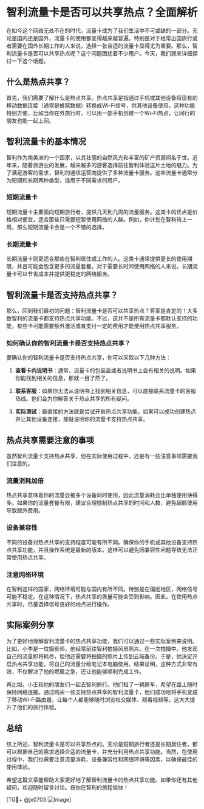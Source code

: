# 智利流量卡是否可以共享热点？全面解析

在如今这个网络无处不在的时代，流量卡成为了我们生活中不可或缺的一部分。无论是国内还是国外，流量卡的使用都变得越来越普遍。特别是对于经常出国旅行或者需要在国外长期工作的人来说，选择一张合适的流量卡显得尤为重要。那么，智利流量卡是否可以共享热点呢？这个问题困扰着不少用户。今天，我们就来详细探讨一下这个话题。

## 什么是热点共享？

首先，我们需要了解什么是热点共享。热点共享是指通过手机或其他设备将现有的移动数据连接（通常是蜂窝数据）转换成Wi-Fi信号，供其他设备使用。这种功能特别方便，比如当你在外旅行时，可以用一部手机创建一个Wi-Fi热点，让同行的朋友也能一起上网。

## 智利流量卡的基本情况

智利作为南美洲的一个国家，以其壮丽的自然风光和丰富的矿产资源闻名于世。近年来，随着旅游业的发展，越来越多的游客选择前往智利体验这片土地的魅力。为了满足游客的需求，智利的通信运营商提供了多种流量卡服务。这些流量卡通常分为短期和长期两种类型，适用于不同需求的用户。

### 短期流量卡

短期流量卡主要面向短期旅行者，提供几天到几周的流量服务。这类卡的优点是价格相对便宜，适合那些只需要短暂使用网络的人群。例如，你计划在智利待上一周，那么短期流量卡会是一个不错的选择。

### 长期流量卡

长期流量卡则更适合那些在智利居住或工作的人。这类卡通常提供更长的使用期限，并且可能会包含更多的流量套餐。对于需要长时间使用网络的人来说，长期流量卡可以节省成本并提供更稳定的网络服务。

## 智利流量卡是否支持热点共享？

那么，回到我们最初的问题：智利流量卡是否可以共享热点？答案是肯定的！大多数智利的流量卡都支持热点共享功能。不过，这并不是所有流量卡都默认支持的功能，有些卡可能需要额外激活或者支付一定的费用才能使用热点共享服务。

### 如何确认你的智利流量卡是否支持热点共享？

要确认你的智利流量卡是否支持热点共享，你可以采取以下几种方法：

1. **查看卡内说明书**：通常，流量卡的包装盒或者说明书上会有相关的说明。如果你能找到相关的信息，那就一目了然了。
   
2. **联系客服**：如果你无法从说明书上找到相关信息，可以直接联系流量卡的客服热线。他们会为你解答关于热点共享的所有疑问。

3. **实际测试**：最直接的方法就是尝试开启热点共享功能。如果可以成功创建热点并让其他设备连接，那就说明你的流量卡支持热点共享。

## 热点共享需要注意的事项

虽然智利流量卡支持热点共享，但在实际使用过程中，还是有一些注意事项需要我们注意的。

### 流量消耗加倍

热点共享意味着你的流量会被多个设备同时使用，因此流量消耗会比单独使用快得多。如果你的流量套餐有限，建议合理控制热点共享的时间和人数，避免超额使用导致额外费用。

### 设备兼容性

不同的设备对热点共享的支持程度可能有所不同。确保你的手机或其他设备支持热点共享功能，并且操作系统是最新的版本。这样可以避免因兼容性问题导致无法正常使用热点共享。

### 注意网络环境

在智利这样的国家，网络环境可能与国内有所不同。特别是在偏远地区，网络信号可能不稳定。在这种情况下，热点共享的质量可能会受到影响。因此，在使用热点共享时，尽量选择信号良好的地点进行操作。

## 实际案例分享

为了更好地理解智利流量卡的热点共享功能，我们可以通过一些实际案例来说明。比如，小李是一位摄影师，他经常前往智利拍摄风景照片。在一次拍摄中，他发现自己的流量即将耗尽，但他还需要将拍摄的照片上传到云端备份。于是，他决定开启热点共享功能，将自己的流量分给笔记本电脑使用。结果证明，这种方式非常有效，不仅解决了他的燃眉之急，还让他能够顺利完成工作。

再比如，小王和他的朋友们一起去智利旅行。他们租了一辆房车，希望在路上随时保持网络连接。通过购买一张支持热点共享的智利流量卡，他们成功地将手机变成了移动Wi-Fi路由器，让每个人都能够随时浏览社交媒体、观看视频等。这大大提升了他们的旅行体验。

## 总结

综上所述，智利流量卡是可以共享热点的。无论是短期旅行者还是长期居住者，都可以根据自己的需求选择合适的流量卡，并充分利用热点共享功能。当然，在使用过程中，我们也需要注意流量消耗、设备兼容性和网络环境等因素，以确保最佳的使用体验。

希望这篇文章能帮助大家更好地了解智利流量卡的热点共享功能。如果你还有其他疑问，欢迎随时留言讨论。祝你在智利的旅程愉快！

[TG💪+ @jx0703 ![Image](https://github.com/user-attachments/assets/dbca1d08-cadb-493c-b0ec-ad6f7a83f270)]